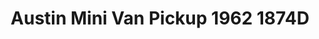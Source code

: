 ---
    title: Austin Mini Van Pickup 1962 1874D
    slug: Austin-Mini-Van-Pickup-1962-1874D
    description:
    code: Austin-Mini-Van-Pickup-1962-1874D
    image: https://cmdiy-archive.s3.us-east-1.amazonaws.com/adverts/images/Austin+Mini+Van+Pickup+1962+1874D.jpeg
    download: https://cmdiy-archive.s3.us-east-1.amazonaws.com/adverts/documents/Austin+Mini+Van+Pickup+1962+1874D.pdf
---